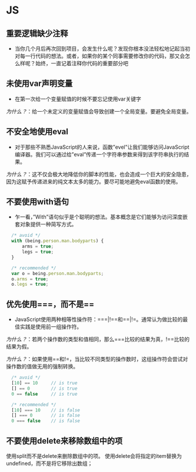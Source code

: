 # JS

## 重要逻辑缺少注释

  - 当你几个月后再次回到项目，会发生什么呢？发现你根本没法轻松地记起当初对每一行代码的想法。或者，如果你的某个同事需要修改你的代码，那又会怎么样呢？始终，一直记着注释你代码的重要部分吧

## 未使用var声明变量
  - 在第一次给一个变量赋值的时候不要忘记使用var关键字

  *为什么？*：给一个未定义的变量赋值会导致创建一个全局变量。要避免全局变量。

## 不安全地使用eval

  - 对于那些不熟悉JavaScript的人来说，函数”evel”让我们能够访问JavaScript编译器。我们可以通过给”eval”传递一个字符串参数来得到该字符串执行的结果。

  *为什么？*：这不仅会极大地降低你的脚本的性能，也会造成一个巨大的安全隐患，因为这赋予传递进来的纯文本太多的能力。要尽可能地避免eval函数的使用。

## 不要使用with语句

  - 乍一看，”With”语句似乎是个聪明的想法。基本概念是它们能够为访问深度嵌套对象提供一种简写方式。

  ```javascript
    /* avoid */
    with (being.person.man.bodyparts) {
        arms = true;
        legs = true;
    }
  ```
  ```javascript
	/* recommended */
	var o = being.person.man.bodyparts;
    o.arms = true;
    o.legs = true;
   ```

## 优先使用===，而不是==
  - JavaScript使用两种相等性操作符：===|!==和==|!=。通常认为做比较的最佳实践是使用前一组操作符。

  *为什么？*：若两个操作数的类型和值相同，那么===比较的结果为真，!==比较的结果为假。

  *为什么？*：如果使用==和!=，当比较不同类型的操作数时，这组操作符会尝试对操作数的值做无用的强制转换。

  ```js
	/* avoid */
	[10] == 10     // is true
	[] == 0        // is true
	0 == false     // is true

	/* recommended */
	[10] === 10    // is false
	[] === 0       // is false
	0 === false    // is false
  ```
## 不要使用delete来移除数组中的项
使用split而不是delete来删除数组中的项。 使用delete会将指定的item替换为undefined，而不是将它移除出数组；

